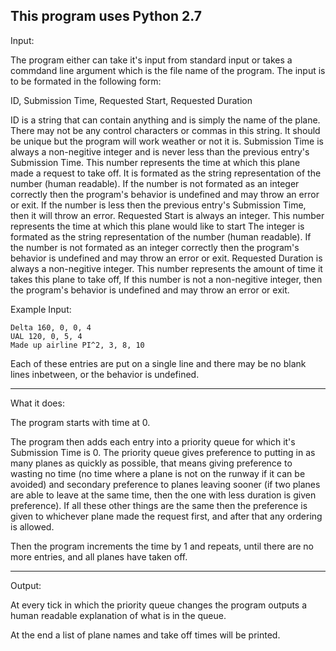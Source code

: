 This program uses Python 2.7
---
Input:

The program either can take it's input from standard input or takes a commdand line argument which is the file name of the program.
The input is to be formated in the following form:

ID, Submission Time, Requested Start, Requested Duration

ID is a string that can contain anything and is simply the name of the plane. There may not be any control characters or commas in this string. It should be unique but the program will work weather or not it is.
Submission Time is always a non-negitive integer and is never less than the previous entry's Submission Time. This number represents the time at which this plane made a request to take off. It is formated as the string representation of the number (human readable). If the number is not formated as an integer correctly then the program's behavior is undefined and may throw an error or exit. If the number is less then the previous entry's Submission Time, then it will throw an error.
Requested Start is always an integer. This number represents the time at which this plane would like to start The integer is formated as the string representation of the number (human readable). If the number is not formated as an integer correctly then the program's behavior is undefined and may throw an error or exit.
Requested Duration is always a non-negitive integer. This number represents the amount of time it takes this plane to take off, If this number is not a non-negitive integer, then the program's behavior is undefined and may throw an error or exit.

Example Input:

~~~
Delta 160, 0, 0, 4
UAL 120, 0, 5, 4
Made up airline PI^2, 3, 8, 10
~~~

Each of these entries are put on a single line and there may be no blank lines inbetween, or the behavior is undefined.


----------------------------------------------------------------------------------------------------


What it does:

The program starts with time at 0.

The program then adds each entry into a priority queue for which it's Submission Time is 0. The priority queue gives preference to putting in as many planes as quickly as possible, that means giving preference to wasting no time (no time where a plane is not on the runway if it can be avoided) and secondary preference to planes leaving sooner (if two planes are able to leave at the same time, then the one with less duration is given preference). If all these other things are the same then the preference is given to whichever plane made the request first, and after that any ordering is allowed.

Then the program increments the time by 1 and repeats, until there are no more entries, and all planes have taken off.


----------------------------------------------------------------------------------------------------


Output:

At every tick in which the priority queue changes the program outputs a human readable explanation of what is in the queue.

At the end a list of plane names and take off times will be printed.